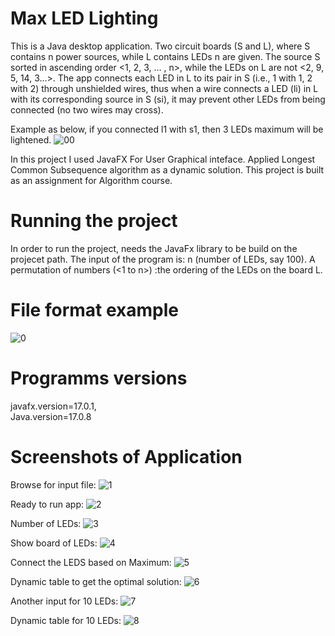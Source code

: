# Max LED Lighting
This is a Java desktop application. Two circuit boards (S and L), where S contains n power sources, while L contains LEDs n are given. The source S sorted in ascending order <1, 2, 3, … , n>, while the LEDs on L are not <2, 9, 5, 14, 3...>. The app connects each LED in L to its pair in S (i.e., 1 with 1, 2 with 2) through unshielded wires, thus when a wire connects a LED (li) in L with its corresponding source in S (si), it may prevent other LEDs from being connected (no two wires may cross).

Example as below, if you connected l1 with s1, then 3 LEDs maximum will be lightened.
![00](https://user-images.githubusercontent.com/65151701/156570554-54e7f1f9-93fd-4c83-82cb-e71031e22366.png)

In this project I used JavaFX For User Graphical inteface. Applied Longest Common Subsequence algorithm as a dynamic solution. This project is built as an assignment for Algorithm course.

# Running the project 
In order to run the project, needs the JavaFx library to be build on the projecet path. 
The input of the program is: 
n (number of LEDs, say 100).
A permutation of numbers (<1 to n>) :the ordering of the LEDs on the board L. 

# File format example
![0](https://user-images.githubusercontent.com/65151701/156570751-0646ca2b-66fd-4a99-88fd-5de3b9771994.png)

# Programms versions
javafx.version=17.0.1,  
Java.version=17.0.8

# Screenshots of Application
Browse for input file:
![1](https://user-images.githubusercontent.com/65151701/156570869-06ffae91-885d-41b4-b41e-851a0e158140.png)

Ready to run app:
![2](https://user-images.githubusercontent.com/65151701/156570961-349ba63c-8cb6-4037-a9cc-66316c726fb2.png)

Number of LEDs:
![3](https://user-images.githubusercontent.com/65151701/156571079-e049f09f-aebb-4c53-bf45-8880cc33a1a6.png)

Show board of LEDs:
![4](https://user-images.githubusercontent.com/65151701/156571177-97585c13-4b27-4224-8b6d-81124e6bf845.png)

Connect the LEDS based on Maximum: 
![5](https://user-images.githubusercontent.com/65151701/156571349-6d31e960-1fca-4388-ac6c-a95d0ea988d1.png)

Dynamic table to get the optimal solution:
![6](https://user-images.githubusercontent.com/65151701/156571637-3db39bce-ca67-4399-8575-1702bfb71d53.png)

Another input for 10 LEDs:
![7](https://user-images.githubusercontent.com/65151701/156571855-de45d01a-c544-4624-8904-25d150751b82.png)

Dynamic table for 10 LEDs:
![8](https://user-images.githubusercontent.com/65151701/156571859-e499fb4b-916c-42a3-beb4-744ad3084388.png)
